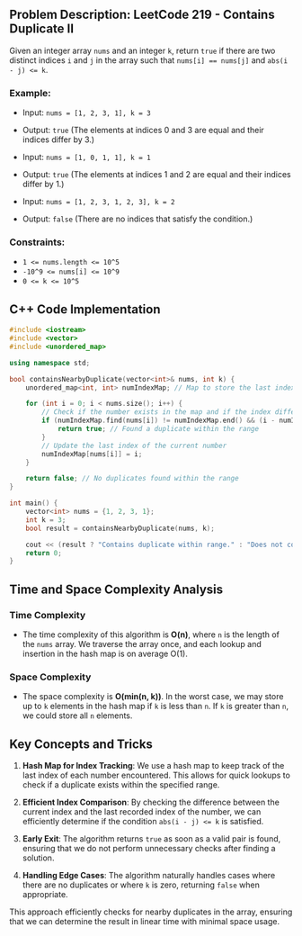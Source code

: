 ## Problem Description: LeetCode 219 - Contains Duplicate II

Given an integer array `nums` and an integer `k`, return `true` if there are two distinct indices `i` and `j` in the array such that `nums[i] == nums[j]` and `abs(i - j) <= k`.

### Example:
- Input: `nums = [1, 2, 3, 1], k = 3`
- Output: `true` (The elements at indices 0 and 3 are equal and their indices differ by 3.)

- Input: `nums = [1, 0, 1, 1], k = 1`
- Output: `true` (The elements at indices 1 and 2 are equal and their indices differ by 1.)

- Input: `nums = [1, 2, 3, 1, 2, 3], k = 2`
- Output: `false` (There are no indices that satisfy the condition.)

### Constraints:
- `1 <= nums.length <= 10^5`
- `-10^9 <= nums[i] <= 10^9`
- `0 <= k <= 10^5`

## C++ Code Implementation

```cpp
#include <iostream>
#include <vector>
#include <unordered_map>

using namespace std;

bool containsNearbyDuplicate(vector<int>& nums, int k) {
    unordered_map<int, int> numIndexMap; // Map to store the last index of each number

    for (int i = 0; i < nums.size(); i++) {
        // Check if the number exists in the map and if the index difference is within k
        if (numIndexMap.find(nums[i]) != numIndexMap.end() && (i - numIndexMap[nums[i]] <= k)) {
            return true; // Found a duplicate within the range
        }
        // Update the last index of the current number
        numIndexMap[nums[i]] = i;
    }

    return false; // No duplicates found within the range
}

int main() {
    vector<int> nums = {1, 2, 3, 1};
    int k = 3;
    bool result = containsNearbyDuplicate(nums, k);

    cout << (result ? "Contains duplicate within range." : "Does not contain duplicate within range.") << endl;
    return 0;
}
```

## Time and Space Complexity Analysis

### Time Complexity
- The time complexity of this algorithm is **O(n)**, where `n` is the length of the `nums` array. We traverse the array once, and each lookup and insertion in the hash map is on average O(1).

### Space Complexity
- The space complexity is **O(min(n, k))**. In the worst case, we may store up to `k` elements in the hash map if `k` is less than `n`. If `k` is greater than `n`, we could store all `n` elements.

## Key Concepts and Tricks

1. **Hash Map for Index Tracking**: We use a hash map to keep track of the last index of each number encountered. This allows for quick lookups to check if a duplicate exists within the specified range.

2. **Efficient Index Comparison**: By checking the difference between the current index and the last recorded index of the number, we can efficiently determine if the condition `abs(i - j) <= k` is satisfied.

3. **Early Exit**: The algorithm returns `true` as soon as a valid pair is found, ensuring that we do not perform unnecessary checks after finding a solution.

4. **Handling Edge Cases**: The algorithm naturally handles cases where there are no duplicates or where `k` is zero, returning `false` when appropriate.

This approach efficiently checks for nearby duplicates in the array, ensuring that we can determine the result in linear time with minimal space usage.
